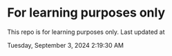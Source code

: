 # For learning purposes only
This repo is for learning purposes only.
Last updated at

Tuesday, September 3, 2024 2:19:30 AM

